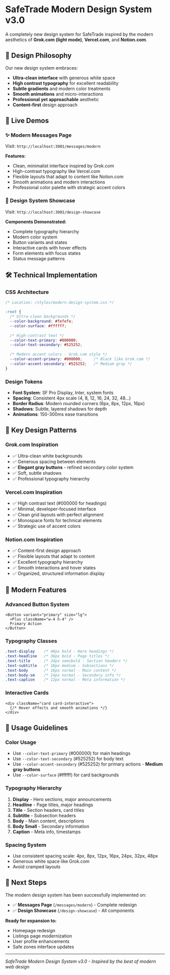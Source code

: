 # SafeTrade Modern Design System v3.0

A completely new design system for SafeTrade inspired by the modern aesthetics of **Grok.com (light mode)**, **Vercel.com**, and **Notion.com**.

## 🎨 Design Philosophy

Our new design system embraces:
- **Ultra-clean interface** with generous white space
- **High contrast typography** for excellent readability  
- **Subtle gradients** and modern color treatments
- **Smooth animations** and micro-interactions
- **Professional yet approachable** aesthetic
- **Content-first** design approach

## 🚀 Live Demos

### ✨ **Modern Messages Page**
Visit: `http://localhost:3001/messages/modern`

**Features:**
- Clean, minimalist interface inspired by Grok.com
- High-contrast typography like Vercel.com
- Flexible layouts that adapt to content like Notion.com
- Smooth animations and modern interactions
- Professional color palette with strategic accent colors

### 🎯 **Design System Showcase** 
Visit: `http://localhost:3001/design-showcase`

**Components Demonstrated:**
- Complete typography hierarchy
- Modern color system
- Button variants and states
- Interactive cards with hover effects
- Form elements with focus states
- Status message patterns

## 🛠️ Technical Implementation

### CSS Architecture
```css
/* Location: /styles/modern-design-system.css */

:root {
  /* Ultra-clean backgrounds */
  --color-background: #fefefe;
  --color-surface: #ffffff;
  
  /* High-contrast text */
  --color-text-primary: #000000;
  --color-text-secondary: #525252;
  
  /* Modern accent colors - Grok.com style */
  --color-accent-primary: #000000;     /* Black like Grok.com */
  --color-accent-secondary: #525252;   /* Medium gray */
}
```

### Design Tokens
- **Font System**: SF Pro Display, Inter, system fonts
- **Spacing**: Consistent 4px scale (4, 8, 12, 16, 24, 32, 48...)
- **Border Radius**: Modern rounded corners (6px, 8px, 12px, 16px)
- **Shadows**: Subtle, layered shadows for depth
- **Animations**: 150-300ms ease transitions

## 🎪 Key Design Patterns

### **Grok.com Inspiration**
- ✅ Ultra-clean white backgrounds
- ✅ Generous spacing between elements
- ✅ **Elegant gray buttons** - refined secondary color system
- ✅ Soft, subtle shadows
- ✅ Professional typography hierarchy

### **Vercel.com Inspiration**  
- ✅ High contrast text (#000000 for headings)
- ✅ Minimal, developer-focused interface
- ✅ Clean grid layouts with perfect alignment
- ✅ Monospace fonts for technical elements
- ✅ Strategic use of accent colors

### **Notion.com Inspiration**
- ✅ Content-first design approach
- ✅ Flexible layouts that adapt to content
- ✅ Excellent typography hierarchy
- ✅ Smooth interactions and hover states
- ✅ Organized, structured information display

## 🌟 Modern Features

### **Advanced Button System**
```tsx
<Button variant="primary" size="lg">
  <Plus className="w-4 h-4" />
  Primary Action
</Button>
```

### **Typography Classes**
```css
.text-display    /* 48px bold - Hero headings */
.text-headline   /* 36px bold - Page titles */  
.text-title      /* 24px semibold - Section headers */
.text-subtitle   /* 18px medium - Subsections */
.text-body       /* 16px normal - Main content */
.text-body-sm    /* 14px normal - Secondary info */
.text-caption    /* 12px normal - Meta information */
```

### **Interactive Cards**
```tsx
<div className="card card-interactive">
  {/* Hover effects and smooth animations */}
</div>
```

## 🎯 Usage Guidelines

### **Color Usage**
- Use `--color-text-primary` (#000000) for main headings
- Use `--color-text-secondary` (#525252) for body text  
- Use `--color-accent-secondary` (#525252) for primary actions - **Medium gray buttons**
- Use `--color-surface` (#ffffff) for card backgrounds

### **Typography Hierarchy**
1. **Display** - Hero sections, major announcements
2. **Headline** - Page titles, major headings
3. **Title** - Section headers, card titles  
4. **Subtitle** - Subsection headers
5. **Body** - Main content, descriptions
6. **Body Small** - Secondary information
7. **Caption** - Meta info, timestamps

### **Spacing System**
- Use consistent spacing scale: 4px, 8px, 12px, 16px, 24px, 32px, 48px
- Generous white space like Grok.com
- Avoid cramped layouts

## 🚀 Next Steps

The modern design system has been successfully implemented on:
- ✅ **Messages Page** (`/messages/modern`) - Complete redesign
- ✅ **Design Showcase** (`/design-showcase`) - All components

**Ready for expansion to:**
- Homepage redesign
- Listings page modernization  
- User profile enhancements
- Safe zones interface updates

---

*SafeTrade Modern Design System v3.0 - Inspired by the best of modern web design*